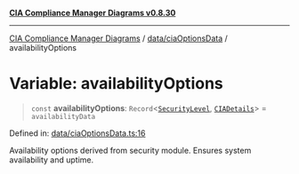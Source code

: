[**CIA Compliance Manager Diagrams v0.8.30**](../../../README.md)

***

[CIA Compliance Manager Diagrams](../../../modules.md) / [data/ciaOptionsData](../README.md) / availabilityOptions

# Variable: availabilityOptions

> `const` **availabilityOptions**: `Record`\<[`SecurityLevel`](../../../types/cia/type-aliases/SecurityLevel.md), [`CIADetails`](../../../types/interfaces/CIADetails.md)\> = `availabilityData`

Defined in: [data/ciaOptionsData.ts:16](https://github.com/Hack23/cia-compliance-manager/blob/6afa716316469147e542039d136ec79ffdbd4ac9/src/data/ciaOptionsData.ts#L16)

Availability options derived from security module.
Ensures system availability and uptime.

